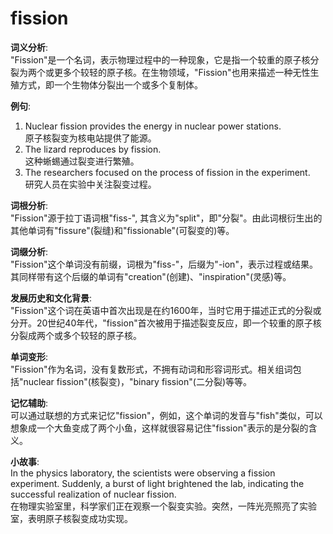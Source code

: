 # fission

**词义分析**:  
"Fission"是一个名词，表示物理过程中的一种现象，它是指一个较重的原子核分裂为两个或更多个较轻的原子核。在生物领域，"Fission"也用来描述一种无性生殖方式，即一个生物体分裂出一个或多个复制体。

  

**例句**:

  

1.  Nuclear fission provides the energy in nuclear power stations.  
    原子核裂变为核电站提供了能源。
2.  The lizard reproduces by fission.  
    这种蜥蜴通过裂变进行繁殖。
3.  The researchers focused on the process of fission in the experiment.  
    研究人员在实验中关注裂变过程。

  

**词根分析**:  
"Fission"源于拉丁语词根"fiss-", 其含义为"split"，即"分裂"。由此词根衍生出的其他单词有"fissure"(裂缝)和"fissionable"(可裂变的)等。

  

**词缀分析**:  
"Fission"这个单词没有前缀，词根为"fiss-"，后缀为"-ion"，表示过程或结果。其同样带有这个后缀的单词有"creation"(创建)、"inspiration"(灵感)等。

  

**发展历史和文化背景**:  
"Fission"这个词在英语中首次出现是在约1600年，当时它用于描述正式的分裂或分开。20世纪40年代，"fission"首次被用于描述裂变反应，即一个较重的原子核分裂成两个或多个较轻的原子核。

  

**单词变形**:  
"Fission"作为名词，没有复数形式，不拥有动词和形容词形式。相关组词包括"nuclear fission"(核裂变)，"binary fission"(二分裂)等等。

  

**记忆辅助**:  
可以通过联想的方式来记忆"fission"，例如，这个单词的发音与"fish"类似，可以想象成一个大鱼变成了两个小鱼，这样就很容易记住"fission"表示的是分裂的含义。

  

**小故事**:  
In the physics laboratory, the scientists were observing a fission experiment. Suddenly, a burst of light brightened the lab, indicating the successful realization of nuclear fission.  
在物理实验室里，科学家们正在观察一个裂变实验。突然，一阵光亮照亮了实验室，表明原子核裂变成功实现。
